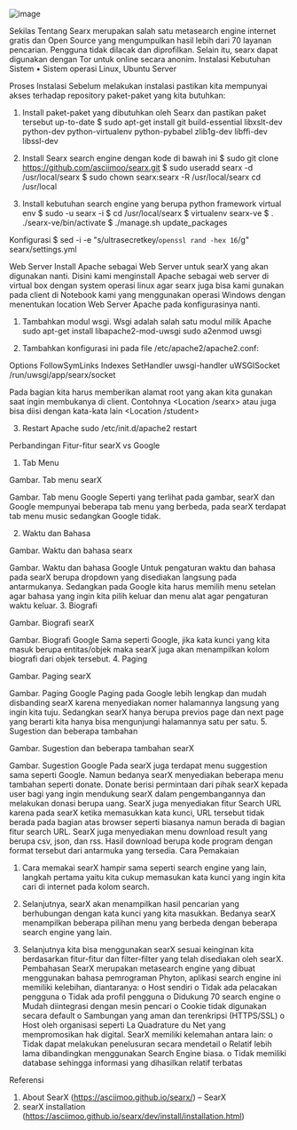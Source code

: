  ![image](https://user-images.githubusercontent.com/13843450/32212055-cf3fbe52-be47-11e7-95a7-2ef08d213148.png)

Sekilas Tentang
Searx merupakan salah satu metasearch engine internet gratis dan Open Source yang mengumpulkan hasil lebih dari 70 layanan pencarian. Pengguna tidak dilacak dan diprofilkan. Selain itu, searx dapat digunakan dengan Tor untuk online secara anonim.
Instalasi
Kebutuhan Sistem
•	Sistem operasi Linux, Ubuntu Server

Proses Instalasi
Sebelum melakukan instalasi pastikan kita mempunyai akses terhadap repository paket-paket yang kita butuhkan:
1.	Install paket-paket yang dibutuhkan oleh Searx dan pastikan paket tersebut up-to-date
$ sudo apt-get install git build-essential libxslt-dev python-dev python-virtualenv python-pybabel zlib1g-dev libffi-dev libssl-dev

2.	Install Searx search engine dengan kode di bawah ini
$ sudo git clone https://github.com/asciimoo/searx.git 
$ sudo useradd searx -d /usr/local/searx 
$ sudo chown searx:searx -R /usr/local/searx cd /usr/local

3.	Install kebutuhan search engine yang berupa python framework virtual env
$ sudo -u searx -i 
$ cd /usr/local/searx 
$ virtualenv searx-ve 
$ . ./searx-ve/bin/activate 
$ ./manage.sh update_packages

Konfigurasi
$ sed -i -e "s/ultrasecretkey/`openssl rand -hex 16`/g" searx/settings.yml

Web Server
Install Apache sebagai Web Server untuk searX yang akan digunakan nanti. Disini kami menginstall Apache sebagai web server di virtual box dengan system operasi linux agar searx juga bisa kami gunakan pada client di Notebook kami yang menggunakan operasi Windows dengan menentukan location Web Server Apache pada konfigurasinya nanti.
1.	Tambahkan modul wsgi. Wsgi adalah salah satu modul milik Apache
sudo apt-get install libapache2-mod-uwsgi
sudo a2enmod uwsgi

2.	Tambahkan konfigurasi ini pada file /etc/apache2/apache2.conf:
<Location />
    Options FollowSymLinks Indexes
    SetHandler uwsgi-handler
    uWSGISocket /run/uwsgi/app/searx/socket
</Location>

Pada bagian <Location /> kita harus memberikan alamat root yang akan kita gunakan saat ingin membukanya di client. Contohnya <Location /searx> atau juga bisa diisi dengan kata-kata lain <Location /student> 

3.	Restart Apache
sudo /etc/init.d/apache2 restart

Perbandingan Fitur-fitur searX vs Google
1.	Tab Menu
 
Gambar. Tab menu searX

 
Gambar. Tab menu Google
Seperti yang terlihat pada gambar, searX dan Google mempunyai beberapa tab menu yang berbeda, pada searX terdapat tab menu music sedangkan Google tidak.

2.	Waktu dan Bahasa
 
Gambar. Waktu dan bahasa searx

 
Gambar. Waktu dan bahasa Google
Untuk pengaturan waktu dan bahasa pada searX berupa dropdown yang disediakan langsung pada antarmukanya. Sedangkan pada Google kita harus memilih menu setelan agar bahasa yang ingin kita pilih keluar dan menu alat agar pengaturan waktu keluar.
3.	Biografi
 
Gambar. Biografi searX

 
Gambar. Biografi Google
Sama seperti Google, jika kata kunci yang kita masuk berupa entitas/objek maka searX juga akan menampilkan kolom biografi dari objek tersebut.
4.	Paging
 
Gambar. Paging searX

 
Gambar. Paging Google
Paging pada Google lebih lengkap dan mudah disbanding searX karena menyediakan nomer halamannya langsung yang ingin kita tuju. Sedangkan searX hanya berupa previos page dan next page yang berarti kita hanya bisa mengunjungi halamannya satu per satu.
5.	Sugestion dan beberapa tambahan
 
Gambar. Sugestion dan beberapa tambahan searX

 
Gambar. Sugestion Google
Pada searX juga terdapat menu suggestion sama seperti Google. Namun bedanya searX menyediakan beberapa menu tambahan seperti donate. Donate berisi permintaan dari pihak searX kepada user bagi yang ingin mendukung searX dalam pengembangannya dan melakukan donasi berupa uang. SearX juga menyediakan fitur Search URL karena pada searX ketika memasukkan kata kunci, URL tersebut tidak berada pada bagian atas browser seperti biasanya namun berada di bagian fitur search URL. SearX juga menyediakan menu download result yang berupa csv, json, dan rss. Hasil download berupa kode program dengan format tersebut dari antarmuka yang tersedia.
Cara Pemakaian
 
1.	Cara memakai searX hampir sama seperti search engine yang lain, langkah pertama yaitu kita cukup memasukan kata kunci yang ingin kita cari di internet pada kolom search.
 
2.	Selanjutnya, searX akan menampilkan hasil pencarian yang berhubungan dengan kata kunci yang kita masukkan. Bedanya searX menampilkan beberapa pilihan menu yang berbeda dengan beberapa search engine yang lain.
 
3.	Selanjutnya kita bisa menggunakan searX sesuai keinginan kita berdasarkan fitur-fitur dan filter-filter yang telah disediakan oleh searX.
Pembahasan
SearX merupakan metasearch engine yang dibuat menggunakan  bahasa pemrograman Phyton, aplikasi search engine ini memiliki kelebihan, diantaranya:
o	Host sendiri
o	Tidak ada pelacakan pengguna
o	Tidak ada profil pengguna
o	Didukung 70 search engine
o	Mudah diintegrasi dengan mesin pencari
o	Cookie tidak digunakan secara default
o	Sambungan yang aman dan terenkripsi (HTTPS/SSL)
o	Host oleh organisasi seperti La Quadrature du Net yang mempromosikan hak digital.
SearX memiliki kelemahan antara lain:
o	Tidak dapat melakukan penelusuran secara mendetail
o	Relatif lebih lama dibandingkan menggunakan Search Engine biasa.
o	Tidak memiliki database sehingga informasi yang dihasilkan relatif terbatas

Referensi
1.	About SearX (https://asciimoo.github.io/searx/) – SearX
2.	searX installation (https://asciimoo.github.io/searx/dev/install/installation.html)
